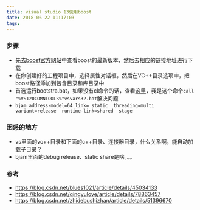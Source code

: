 ```yaml
---
title: visual studio 13使用boost
date: 2018-06-22 11:17:03
tags:
---
```


### 步骤
- 先去[boost官方网站](http://www.boost.org/)中查看boost的最新版本，然后去相应的链接地址进行下载
- 在你创建好的工程项目中，选择属性对话框，然后在VC++目录选项中，把boost路径添加到包含目录和库目录中
- 首选运行bootstra.bat，如果没有cl命令的话，查看[这里](https://blog.csdn.net/zhidebushizhan/article/details/51396670)，我是这个命令`call "%VS120COMNTOOLS%"vsvars32.bat`解决问题
- `bjam address-model=64 link= static  threading=multi  variant=release  runtime-link=shared  stage`

### 困惑的地方
- vs里面的vc++目录和下面的c++目录、连接器目录，什么关系啊，能自动加载子目录？
- bjam里面的debug release、static share是啥。。。

### 参考
- https://blog.csdn.net/blues1021/article/details/45034133
- https://blog.csdn.net/qingyulove/article/details/78863457
- https://blog.csdn.net/zhidebushizhan/article/details/51396670